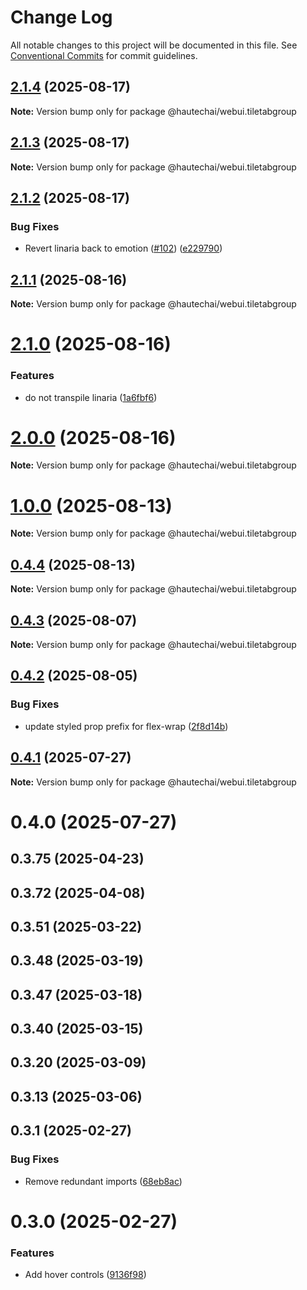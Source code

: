 # Change Log

All notable changes to this project will be documented in this file.
See [Conventional Commits](https://conventionalcommits.org) for commit guidelines.

## [2.1.4](https://github.com/HautechAI/webui/compare/@hautechai/webui.tiletabgroup@2.1.3...@hautechai/webui.tiletabgroup@2.1.4) (2025-08-17)

**Note:** Version bump only for package @hautechai/webui.tiletabgroup

## [2.1.3](https://github.com/HautechAI/webui/compare/@hautechai/webui.tiletabgroup@2.1.2...@hautechai/webui.tiletabgroup@2.1.3) (2025-08-17)

**Note:** Version bump only for package @hautechai/webui.tiletabgroup

## [2.1.2](https://github.com/HautechAI/webui/compare/@hautechai/webui.tiletabgroup@2.1.1...@hautechai/webui.tiletabgroup@2.1.2) (2025-08-17)

### Bug Fixes

- Revert linaria back to emotion ([#102](https://github.com/HautechAI/webui/issues/102)) ([e229790](https://github.com/HautechAI/webui/commit/e229790dae8eba4b3037bbe41365e5a73ab7f6dc))

## [2.1.1](https://github.com/HautechAI/webui/compare/@hautechai/webui.tiletabgroup@2.1.0...@hautechai/webui.tiletabgroup@2.1.1) (2025-08-16)

**Note:** Version bump only for package @hautechai/webui.tiletabgroup

# [2.1.0](https://github.com/HautechAI/webui/compare/@hautechai/webui.tiletabgroup@1.0.0...@hautechai/webui.tiletabgroup@2.1.0) (2025-08-16)

### Features

- do not transpile linaria ([1a6fbf6](https://github.com/HautechAI/webui/commit/1a6fbf6353a0e5028040006b5045170cf83f1ba0))

# [2.0.0](https://github.com/HautechAI/webui/compare/@hautechai/webui.tiletabgroup@1.0.0...@hautechai/webui.tiletabgroup@2.0.0) (2025-08-16)

**Note:** Version bump only for package @hautechai/webui.tiletabgroup

# [1.0.0](https://github.com/HautechAI/webui/compare/@hautechai/webui.tiletabgroup@0.4.4...@hautechai/webui.tiletabgroup@1.0.0) (2025-08-13)

**Note:** Version bump only for package @hautechai/webui.tiletabgroup

## [0.4.4](https://github.com/HautechAI/webui/compare/@hautechai/webui.tiletabgroup@0.4.3...@hautechai/webui.tiletabgroup@0.4.4) (2025-08-13)

**Note:** Version bump only for package @hautechai/webui.tiletabgroup

## [0.4.3](https://github.com/HautechAI/webui/compare/@hautechai/webui.tiletabgroup@0.4.2...@hautechai/webui.tiletabgroup@0.4.3) (2025-08-07)

**Note:** Version bump only for package @hautechai/webui.tiletabgroup

## [0.4.2](https://github.com/HautechAI/webui/compare/@hautechai/webui.tiletabgroup@0.4.1...@hautechai/webui.tiletabgroup@0.4.2) (2025-08-05)

### Bug Fixes

- update styled prop prefix for flex-wrap ([2f8d14b](https://github.com/HautechAI/webui/commit/2f8d14b94654fcbf4f4bba721689dbe964edbed0))

## [0.4.1](https://github.com/HautechAI/webui/compare/@hautechai/webui.tiletabgroup@0.4.0...@hautechai/webui.tiletabgroup@0.4.1) (2025-07-27)

**Note:** Version bump only for package @hautechai/webui.tiletabgroup

# 0.4.0 (2025-07-27)

## 0.3.75 (2025-04-23)

## 0.3.72 (2025-04-08)

## 0.3.51 (2025-03-22)

## 0.3.48 (2025-03-19)

## 0.3.47 (2025-03-18)

## 0.3.40 (2025-03-15)

## 0.3.20 (2025-03-09)

## 0.3.13 (2025-03-06)

## 0.3.1 (2025-02-27)

### Bug Fixes

- Remove redundant imports ([68eb8ac](https://github.com/HautechAI/webui/commit/68eb8ac08baed716015d8bccaf231e1c0faf94c3))

# 0.3.0 (2025-02-27)

### Features

- Add hover controls ([9136f98](https://github.com/HautechAI/webui/commit/9136f9835a141c02ffe5223983cb15de09d5fd7d))
